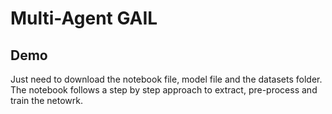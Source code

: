 # Multi-Agent GAIL

## Demo

Just need to download the notebook file, model file and the datasets folder.<br>
The notebook follows a step by step approach to extract, pre-process and train the netowrk.
